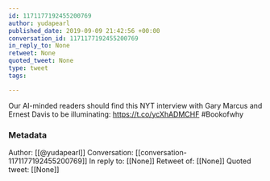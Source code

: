 ```yaml
---
id: 1171177192455200769
author: yudapearl
published_date: 2019-09-09 21:42:56 +00:00
conversation_id: 1171177192455200769
in_reply_to: None
retweet: None
quoted_tweet: None
type: tweet
tags:

---
```


Our AI-minded readers should find this NYT interview with  Gary Marcus and Ernest Davis to be illuminating:
https://t.co/ycXhADMCHF #Bookofwhy

### Metadata

Author: [[@yudapearl]]
Conversation: [[conversation-1171177192455200769]]
In reply to: [[None]]
Retweet of: [[None]]
Quoted tweet: [[None]]
